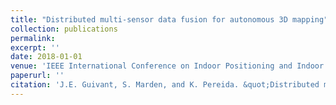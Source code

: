 ```yaml
---
title: "Distributed multi-sensor data fusion for autonomous 3D mapping"
collection: publications
permalink: 
excerpt: ''
date: 2018-01-01
venue: 'IEEE International Conference on Indoor Positioning and Indoor Navigation (IPIN)'
paperurl: ''
citation: 'J.E. Guivant, S. Marden, and K. Pereida. &quot;Distributed multi-sensor data fusion for autonomous 3D mapping, in Proceedings of the .&quot; <i>IEEE International Conference on Indoor Positioning and Indoor Navigation (IPIN)</i>, (2012).'
---
```



